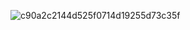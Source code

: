 ![c90a2c2144d525f0714d19255d73c35f](https://user-images.githubusercontent.com/115735616/195675710-5a42811e-6b04-4666-8557-87484a5181b2.jpg)


<!--
**games4girls/games4girls** is a ✨ _special_ ✨ repository because its `README.md` (this file) appears on your GitHub profile.

Here are some ideas to get you started:

- 🔭 I’m currently working on ...
- 🌱 I’m currently learning ...
- 👯 I’m looking to collaborate on ...
- 🤔 I’m looking for help with ...
- 💬 Ask me about ...
- 📫 How to reach me: ...
- 😄 Pronouns: ...
- ⚡ Fun fact: ...
-->
